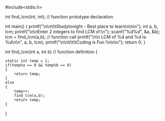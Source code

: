 #include<stdio.h>

int find_lcm(int, int);   // function prototype declaration

int main()
{
    printf("\n\n\t\tStudytonight - Best place to learn\n\n\n");
    int a, b, lcm;
    printf("\n\nEnter 2 integers to find LCM of:\n");
    scanf("%d%d", &a, &b);
    lcm = find_lcm(a,b);    // function call
    printf("\n\n LCM of %d and %d is: %d\n\n", a, b, lcm);
    printf("\n\n\t\t\tCoding is Fun !\n\n\n");
    return 0;
}

int find_lcm(int a, int b)  // function definition
{
    
    static int temp = 1;    
    if(temp%a == 0 && temp%b == 0)
    {
        return temp;
    }
    else
    {
        temp++;
        find_lcm(a,b);
        return temp;
    }
}
